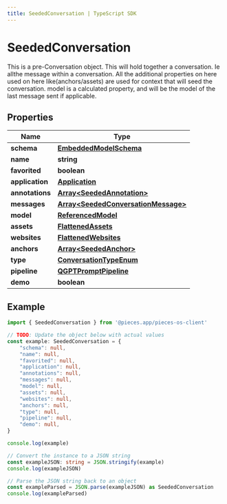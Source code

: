 ```yaml
---
title: SeededConversation | TypeScript SDK
---
```



# SeededConversation

This is a pre-Conversation object.  This will hold together a conversation. Ie allthe message within a conversation.  All the additional properties on here used on here like(anchors/assets) are used for context that will seed the conversation.  model is a calculated property, and will be the model of the last message sent if applicable.

## Properties

Name | Type
------------ | -------------
**schema** | [**EmbeddedModelSchema**](EmbeddedModelSchema)
**name** | **string**
**favorited** | **boolean**
**application** | [**Application**](Application)
**annotations** | [**Array&lt;SeededAnnotation&gt;**](SeededAnnotation)
**messages** | [**Array&lt;SeededConversationMessage&gt;**](SeededConversationMessage)
**model** | [**ReferencedModel**](ReferencedModel)
**assets** | [**FlattenedAssets**](FlattenedAssets)
**websites** | [**FlattenedWebsites**](FlattenedWebsites)
**anchors** | [**Array&lt;SeededAnchor&gt;**](SeededAnchor)
**type** | [**ConversationTypeEnum**](ConversationTypeEnum)
**pipeline** | [**QGPTPromptPipeline**](QGPTPromptPipeline)
**demo** | **boolean**

## Example

```typescript
import { SeededConversation } from '@pieces.app/pieces-os-client'

// TODO: Update the object below with actual values
const example: SeededConversation = {
    "schema": null,
    "name": null,
    "favorited": null,
    "application": null,
    "annotations": null,
    "messages": null,
    "model": null,
    "assets": null,
    "websites": null,
    "anchors": null,
    "type": null,
    "pipeline": null,
    "demo": null,
}

console.log(example)

// Convert the instance to a JSON string
const exampleJSON: string = JSON.stringify(example)
console.log(exampleJSON)

// Parse the JSON string back to an object
const exampleParsed = JSON.parse(exampleJSON) as SeededConversation
console.log(exampleParsed)
```


